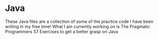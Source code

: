 # Java
These Java files are a collection of some of the practice code I have been writing in my free time! What I am currently working on is The Pragmatic Programmers 57 Exercises to get a better grasp on Java
